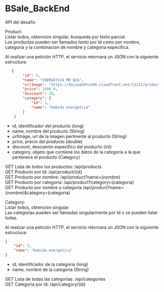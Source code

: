 # BSale_BackEnd  
API del desafio  

Product:   
Listar todos, obtencion singular, busqueda por texto parcial.  
Los productos pueden ser llamados tanto por Id como por nombre, categoria y la combinacion de nombre y categoria especifica.  

Al realizar una petición HTTP, el servicio retornara un JSON con la siguiente estructura:   
```JSON
   {
        "id": 5,
        "name": "ENERGETICA MR BIG",
        "urlImage": "https://dojiw2m9tvv09.cloudfront.net/11132/product/misterbig3308256.jpg",
        "price": 1490.0,
        "discount": 20,
        "category": {
            "id": 1,
            "name": "bebida energetica"
        }
    }
``` 
    
* id, identificador del producto (long)  
* name, nombre del producto (String)  
* urlImage, url de la imagen pertinente al producto (String)  
* price, precio del producto (double)  
* discount, descuento especifico del producto (int)  
* category, objeto que contiene los datos de la categoria a la que pertenece el producto (Category)  

GET Lista de todos los productos: /api/products  
GET Producto por Id: /api/product/{id}  
GET Producto por nombre: /api/product?name={nombre}  
GET Producto por categoria: /api/product?category={categoria}  
GET Producto por nombre y categoria /api/product?name={nombre}&category={categoria}  

Category:  
Listar todos, obtencion singular.  
Las categorias pueden ser llamadas singularmente por Id o se pueden listar todas.  

Al realizar una petición HTTP, el servicio retornara un JSON con la siguiente estructura:   
```JSON
{
    "id": 1,
    "name": "bebida energetica"
}
``` 

* id, identificador de la categoria (long)  
* name, nombre de la categoria (String)  

GET Lista de todas las categorias: /api/categories  
GET Categoria por Id: /api/category/{id}  

